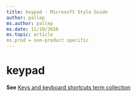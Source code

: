 ```yaml
---
title: keypad - Microsoft Style Guide
author: pallep
ms.author: pallep
ms.date: 11/19/2016
ms.topic: article
ms.prod = non-product specific
---
```


# keypad

**See** [Keys and keyboard shortcuts term collection](/style-guide/a-z-word-list-term-collections/term-collections/keys-keyboard-shortcuts)
